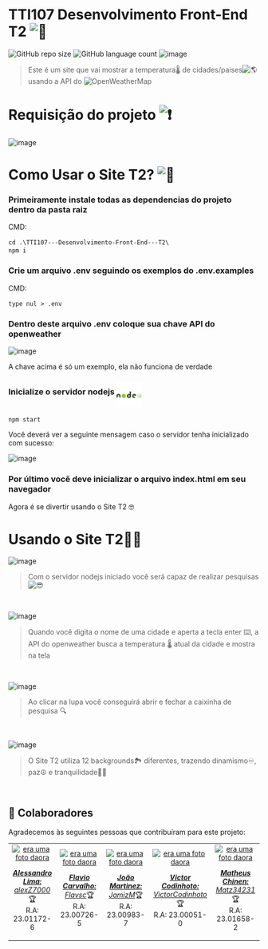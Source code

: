 <h1>TTI107 Desenvolvimento Front-End T2 <picture align="middle"><source srcset="https://fonts.gstatic.com/s/e/notoemoji/latest/1f305/512.webp" type="image/webp"><img src="https://fonts.gstatic.com/s/e/notoemoji/latest/1f305/512.gif" alt="🌅" width="32" height="32"></picture></h1>

![GitHub repo size](https://img.shields.io/github/repo-size/JamizM/TTI107---Desenvolvimento-Front-End---T2?style=for-the-badge)
![GitHub language count](https://img.shields.io/github/languages/count/JamizM/TTI107---Desenvolvimento-Front-End---T2?style=for-the-badge)
![image](https://github.com/JamizM/TTI107---Desenvolvimento-Front-End---T2/assets/78627928/61a3f791-b51c-4c37-99aa-72b60d4621fb)
> Este é um site que vai mostrar a temperatura🌡️ de cidades/paises<picture><source srcset="https://fonts.gstatic.com/s/e/notoemoji/latest/1f30e/512.webp" type="image/webp"><img src="https://fonts.gstatic.com/s/e/notoemoji/latest/1f30e/512.gif" alt="🌎" width="32" height="32"></picture> usando a API do <img src="https://openweathermap.org/themes/openweathermap/assets/img/logo_white_cropped.png" alt="OpenWeatherMap" width="75"/>


<h1>Requisição do projeto <picture><source srcset="https://fonts.gstatic.com/s/e/notoemoji/latest/2757/512.webp" type="image/webp"><img src="https://fonts.gstatic.com/s/e/notoemoji/latest/2757/512.gif" alt="❗" width="32" height="32"></picture></h1>

![image](https://github.com/JamizM/TTI107---Desenvolvimento-Front-End---T2/assets/78627928/78822bd6-3eba-4180-b46d-c4144134ef4e)

<h1>Como Usar o Site T2? <picture>
  <source srcset="https://fonts.gstatic.com/s/e/notoemoji/latest/1f914/512.webp" type="image/webp">
  <img src="https://fonts.gstatic.com/s/e/notoemoji/latest/1f914/512.gif" alt="🤔" width="32" height="32">
</picture></h1>

<h3>Primeiramente instale todas as dependencias do projeto dentro da pasta raiz</h3>
CMD: 

```
cd .\TTI107---Desenvolvimento-Front-End---T2\
npm i
```
<h3>Crie um arquivo .env seguindo os exemplos do .env.examples</h3>
CMD: 

```
type nul > .env
```

<h3>Dentro deste arquivo .env coloque sua chave API do openweather</h3>

![image](https://github.com/JamizM/TTI107---Desenvolvimento-Front-End---T2/assets/78627928/81f6b49d-eaba-4665-b64c-fc9979eef6d3)
<p>A chave acima é só um exemplo, ela não funciona de verdade</p>

<h3>Inicialize o servidor nodejs 
 <a href="https://nodejs.org" target="_blank" rel="noreferrer"> 
  <img align="middle" src="https://raw.githubusercontent.com/devicons/devicon/master/icons/nodejs/nodejs-original-wordmark.svg" alt="nodejs" width="50" height="50"/> 
 </a>
</h3>

```
npm start
```
<p>Você deverá ver a seguinte mensagem caso o servidor tenha inicializado com sucesso:</p>

![image](https://github.com/JamizM/TTI107---Desenvolvimento-Front-End---T2/assets/78627928/0024f3e6-4e7e-43b7-9ca4-309bb4d0c38e)

<h3>Por último você deve inicializar o arquivo index.html em seu navegador</h3>
<p>Agora é se divertir usando o Site T2 🤓</p>

<h1>Usando o Site T2🤳🏼</h1>

![image](https://github.com/JamizM/TTI107---Desenvolvimento-Front-End---T2/assets/78627928/d957eee2-81f1-4b4c-8bce-4f79c3d6af9e)
> Com o servidor nodejs iniciado você será capaz de realizar pesquisas <picture><source srcset="https://fonts.gstatic.com/s/e/notoemoji/latest/1f60e/512.webp" type="image/webp"><img src="https://fonts.gstatic.com/s/e/notoemoji/latest/1f60e/512.gif" alt="😎" width="18" height="18"></picture>

<br>

![image](https://github.com/JamizM/TTI107---Desenvolvimento-Front-End---T2/assets/78627928/698f5e5c-98a2-4adc-99cb-2cf11785ac40)
> Quando você digita o nome de uma cidade e aperta a tecla enter ⌨️, a API do openweather busca a temperatura 🌡️ atual da cidade e mostra na tela
>  
<br>

![image](https://github.com/JamizM/TTI107---Desenvolvimento-Front-End---T2/assets/78627928/37b3652f-a728-4adf-9e28-66bfa8cb9776)
> Ao clicar na lupa você conseguirá abrir e fechar a caixinha de pesquisa 🔍
>
<br>

![image](https://github.com/JamizM/TTI107---Desenvolvimento-Front-End---T2/assets/78627928/729fb91c-0c8b-4a3d-8623-163726332fe2)
> O Site T2 utiliza 12 backgrounds🏞️ diferentes, trazendo dinamismo♾️, paz☮️ e tranquilidade🧘🏼
>
<br>

## 🤝 Colaboradores

Agradecemos às seguintes pessoas que contribuíram para este projeto:
<table>
  <tr>
    <td align="center">
      <a href="#">
        <img src="https://avatars.githubusercontent.com/u/78627928?v=4" width="100px;" alt="era uma foto daora"/><br>
        <sub>
          <p><b><i>Alessandro Lima:</i></b> <a href="https://github.com/alexZ7000"><i>alexZ7000</i></a>🏆<br>R.A: 23.01172-6</p>
        </sub>
      </a>
    </td>
      <td align="center">
      <a href="#">
        <img src="https://avatars.githubusercontent.com/u/124106382?v=4" width="100px;" alt="era uma foto daora"/><br>
        <sub>
          <p><b><i>Flavio Carvalho:</i></b> <a href="https://github.com/Flavsc"><i>Flavsc</i></a>🏆<br>R.A: 23.00726-5</p>
        </sub>
      </a>
    </td>
        <td align="center">
      <a href="#">
        <img src="https://avatars.githubusercontent.com/u/133376282?v=4" width="100px;" alt="era uma foto daora"/><br>
        <sub>
          <p><b><i>João Martinez:</i></b> <a href="https://github.com/JamizM"><i>JamizM</i></a>🏆<br>R.A: 23.00983-7</p>
        </sub>
      </a>
    </td>
    <td align="center">
      <a href="#">
        <img src="https://avatars.githubusercontent.com/u/133376215?v=4" width="100px;" alt="era uma foto daora"/><br>
        <sub>
          <p><b><i>Victor Codinhoto:</i></b> <a href="https://github.com/VictorCodinhoto"><i>VictorCodinhoto</i></a>🏆<br>R.A: 23.00051-0</p>
        </sub>
      </a>
    </td>
    <td align="center">
      <a href="#">
        <img src="https://avatars.githubusercontent.com/u/126502239?v=4" width="100px;" alt="era uma foto daora"/><br>
        <sub>
          <p><b><i>Matheus Chinen:</i></b> <a href="https://github.com/Matz34231"><i>Matz34231</i></a>🏆<br>R.A: 23.01658-2</p>
        </sub>
      </a>
    </td>
  </tr>
</table>
